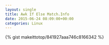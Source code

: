 ```yaml
---
layout: single                                                                                                              
title: Awk If Else Match.Info                                                                                                                       
date: 2015-06-24 08:09:00+00:00                                                                                                                        
categories: Linux                                                                                                                
---                                                                                                                              
```


{% gist makeittotop/841927aaa746c8166342 %}                                                                                                           

